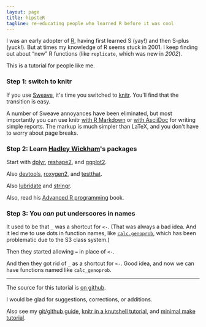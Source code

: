 ```yaml
---
layout: page
title: hipsteR
tagline: re-educating people who learned R before it was cool
---
```


I was an early adopter of [R](http://www.r-project.org), having first
learned S (yay!) and then S-plus (yuck!). But at times my knowledge of
R seems stuck in 2001. I keep finding out about &ldquo;new&rdquo; R
functions (like `replicate`, which was new in _2002_).

This is a tutorial for people like me.

### Step 1: switch to knitr

If you use [Sweave](http://leisch.userweb.mwn.de/Sweave/), it's time
you switched to [knitr](http://yihui.name/knitr/). You'll find that
the transition is easy.

A number of Sweave annoyances have been eliminated, but most
importantly you can use knitr
[with R Markdown](http://kbroman.github.io/knitr_knutshell/pages/Rmarkdown.html)
or
[with AsciiDoc](http://kbroman.github.io/knitr_knutshell/pages/asciidoc.html)
for writing simple reports. The markup is much simpler than LaTeX, and
you don't have to worry about page breaks.

### Step 2: Learn [Hadley Wickham](http://had.co.nz/)'s packages

Start with [dplyr](https://github.com/hadley/dplyr),
[reshape2](https://github.com/hadley/reshape), and
[ggplot2](http://ggplot2.org/).

Also [devtools](https://github.com/hadley/devtools),
[roxygen2](https://github.com/klutometis/roxygen), and
[testthat](https://github.com/hadley/testthat).

Also [lubridate](https://github.com/hadley/lubridate) and
[stringr](https://github.com/hadley/stringr).

Also, read his [Advanced R programming](http://adv-r.had.co.nz/) book.


### Step 3: You _can_ put underscores in names

It used to be that `_` was a shortcut for `<-`. (That was always a bad
idea. And it led me to use dots in function names, like
[`calc.genoprob`](https://github.com/kbroman/qtl/blob/master/R/calc.genoprob.R),
which has been problematic due to the S3 class system.)

Then they started allowing `=` in place of `<-`.

And then they got rid of `_` as a shortcut for `<-`.  Good idea, and
now we can have functions named like `calc_genoprob`.


---

The source for this tutorial is
[on github](http://github.com/kbroman/hipsteR).

I would be glad for suggestions, corrections, or additions.

Also see my
[git/github guide](http://kbroman.github.io/github_tutorial),
[knitr in a knutshell tutorial](http://kbroman.github.io/knitr_knutshell),
and [minimal make tutorial](http://kbroman.github.io/minimal_make).
